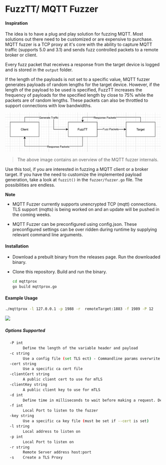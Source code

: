 # FuzzTT/ MQTT Fuzzer

#### Inspiration

The idea is to have a plug and play solution for fuzzing MQTT. Most solutions out there need to be customized or are expensive to purchase. MQTT fuzzer is a TCP proxy at it's core with the ability to capture MQTT traffic (supports 5.0 and 3.1) and sends fuzz controlled packets to a remote broker or client.

Every fuzz packet that receives a response from the target device is logged and is stored in the ```output``` folder. 

If the length of the payloads is not set to a specific value, MQTT fuzzer generates payloads of random lengths for the target device. However, if the length of the payload to be used is specified, FuzzTT increases the frequency of payloads for the specified length by close to 75% while the packets are of random lengths. These packets can also be throttled to support connections with low bandwidths. 

<img src="./mqttprox/assets/arch.png">

> The above image contains an overview of the MQTT fuzzer internals.

Use this tool, if you are interested in fuzzing a MQTT client or a broker target. If you have the need to customize the implemented payload generation, take a look at ```fuzzit()``` in the ```fuzzer/fuzzer.go``` file. The possibilities are endless. 

**Note**

+ MQTT Fuzzer  currently supports unencrypted TCP (mqtt) connections. TLS support (mqtts) is being worked on and an update will be pushed in the coming weeks.

+ MQTT Fuzzer can be preconfigured using config.json. These preconfigured settings can be over ridden during runtime by supplying relevant command line arguments.

#### Installation

+ Download a prebuilt binary from the releases page. Run the downloaded binary.

+ Clone this repository. Build and run the binary.
  
  ```bash
  cd mqttprox
  go build mqttprox.go
  ```

#### Example Usage

```bash
./mqttprox -l 127.0.0.1 -p 1988 -r  remoteTarget:1883 -f 1989 -P 12
```

<img src="./mqttprox/assets/getstarted.gif">

##### Options Supported

```bash
  -P int
        Define the length of the variable header and payload
  -c string
        Use a config file (set TLS ect) - Commandline params overwrite config file
  -cert string
        Use a specific ca cert file
  -clientCert string
        A public client cert to use for mTLS
  -clientKey string
        A public client key to use for mTLS
  -d int
        Define time in milliseconds to wait before making a request. Default vaue is 0 seconds (default 1)
  -f int
        Local Port to listen to the fuzzer
  -key string
        Use a specific ca key file (must be set if --cert is set)
  -l string
        Local address to listen on
  -p int
        Local Port to listen on
  -r string
        Remote Server address host:port
  -s    Create a TLS Proxy
```
